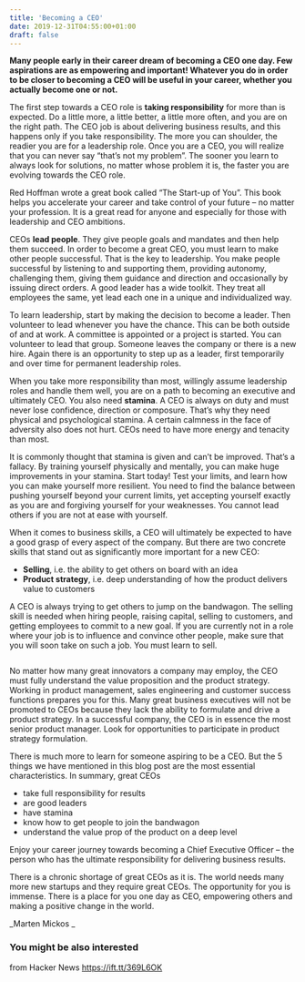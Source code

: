 ```yaml
---
title: 'Becoming a CEO'
date: 2019-12-31T04:55:00+01:00
draft: false
---
```


**Many people early in their career dream of becoming a CEO one day. Few aspirations are as empowering and important! Whatever you do in order to be closer to becoming a CEO will be useful in your career, whether you actually become one or not.**

The first step towards a CEO role is **taking responsibility** for more than is expected. Do a little more, a little better, a little more often, and you are on the right path. The CEO job is about delivering business results, and this happens only if you take responsibility. The more you can shoulder, the readier you are for a leadership role. Once you are a CEO, you will realize that you can never say “that’s not my problem”. The sooner you learn to always look for solutions, no matter whose problem it is, the faster you are evolving towards the CEO role.

Red Hoffman wrote a great book called “The Start-up of You”. This book helps you accelerate your career and take control of your future – no matter your profession. It is a great read for anyone and especially for those with leadership and CEO ambitions.

CEOs **lead people**. They give people goals and mandates and then help them succeed. In order to become a great CEO, you must learn to make other people successful. That is the key to leadership. You make people successful by listening to and supporting them, providing autonomy, challenging them, giving them guidance and direction and occasionally by issuing direct orders. A good leader has a wide toolkit. They treat all employees the same, yet lead each one in a unique and individualized way.

To learn leadership, start by making the decision to become a leader. Then volunteer to lead whenever you have the chance. This can be both outside of and at work. A committee is appointed or a project is started. You can volunteer to lead that group. Someone leaves the company or there is a new hire. Again there is an opportunity to step up as a leader, first temporarily and over time for permanent leadership roles.

When you take more responsibility than most, willingly assume leadership roles and handle them well, you are on a path to becoming an executive and ultimately CEO. You also need **stamina**. A CEO is always on duty and must never lose confidence, direction or composure. That’s why they need physical and psychological stamina. A certain calmness in the face of adversity also does not hurt. CEOs need to have more energy and tenacity than most. 

It is commonly thought that stamina is given and can’t be improved. That’s a fallacy. By training yourself physically and mentally, you can make huge improvements in your stamina. Start today! Test your limits, and learn how you can make yourself more resilient. You need to find the balance between pushing yourself beyond your current limits, yet accepting yourself exactly as you are and forgiving yourself for your weaknesses. You cannot lead others if you are not at ease with yourself.

When it comes to business skills, a CEO will ultimately be expected to have a good grasp of every aspect of the company. But there are two concrete skills that stand out as significantly more important for a new CEO:

*   **Selling**, i.e. the ability to get others on board with an idea
*   **Product strategy**, i.e. deep understanding of how the product delivers value to customers

A CEO is always trying to get others to jump on the bandwagon. The selling skill is needed when hiring people, raising capital, selling to customers, and getting employees to commit to a new goal. If you are currently not in a role where your job is to influence and convince other people, make sure that you will soon take on such a job. You must learn to sell.

<img src="http://schoolofherring.com/wp-content/uploads/2019/12/FishCEO-300x300.jpg" alt="" />

No matter how many great innovators a company may employ, the CEO must fully understand the value proposition and the product strategy. Working in product management, sales engineering and customer success functions prepares you for this. Many great business executives will not be promoted to CEOs because they lack the ability to formulate and drive a product strategy. In a successful company, the CEO is in essence the most senior product manager. Look for opportunities to participate in product strategy formulation.

There is much more to learn for someone aspiring to be a CEO. But the 5 things we have mentioned in this blog post are the most essential characteristics. In summary, great CEOs

*   take full responsibility for results
*   are good leaders
*   have stamina
*   know how to get people to join the bandwagon
*   understand the value prop of the product on a deep level

Enjoy your career journey towards becoming a Chief Executive Officer – the person who has the ultimate responsibility for delivering business results.

There is a chronic shortage of great CEOs as it is. The world needs many more new startups and they require great CEOs. The opportunity for you is immense. There is a place for you one day as CEO, empowering others and making a positive change in the world. 

_Marten Mickos _

### You might be also interested

  
  
from Hacker News https://ift.tt/369L6OK